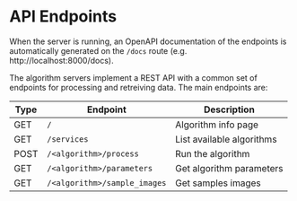 # API Endpoints

When the server is running, an OpenAPI documentation of the endpoints is automatically generated on the `/docs` route (e.g. http://localhost:8000/docs).

The algorithm servers implement a REST API with a common set of endpoints for processing and retreiving data. The main endpoints are:

| Type | Endpoint                     | Description                                 |
| ---- | ---------------------------- | ------------------------------------------- |
| GET  | `/`                          | Algorithm info page                         |
| GET  | `/services`                  | List available algorithms                   |
| POST | `/<algorithm>/process`       | Run the algorithm                           |
| GET  | `/<algorithm>/parameters`    | Get algorithm parameters                    |
| GET  | `/<algorithm>/sample_images` | Get samples images                          |
